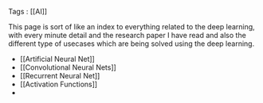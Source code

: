 Tags : [[AI]]

This page is sort of like an index to everything related to the deep learning, with every minute detail and the research paper I have read and also the different type of usecases which are being solved using the deep learning.

- [[Artificial Neural Net]]
- [[Convolutional Neural Nets]]
- [[Recurrent Neural Net]]
- [[Activation Functions]]
- 